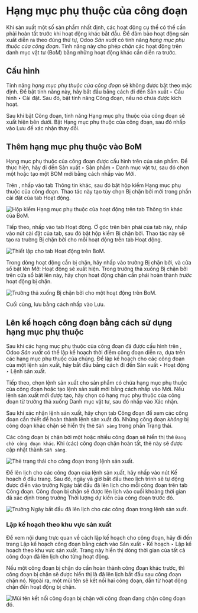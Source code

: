 # Hạng mục phụ thuộc của công đoạn

Khi sản xuất một số sản phẩm nhất định, các hoạt động cụ thể có thể cần phải hoàn tất trước khi hoạt động khác bắt đầu. Để đảm bảo hoạt động sản xuất diễn ra theo đúng thứ tự, Odoo *Sản xuất* có tính năng *hạng mục phụ thuộc của công đoạn*. Tính năng này cho phép *chặn* các hoạt động trên danh mục vật tư (BoM) bằng những hoạt động khác cần diễn ra trước.

## Cấu hình

Tính năng *hạng mục phụ thuộc của công đoạn* sẽ không được bật theo mặc định. Để bật tính năng này, hãy bắt đầu bằng cách đi đến Sản xuất ‣ Cấu hình ‣ Cài đặt. Sau đó, bật tính năng Công đoạn, nếu nó chưa được kích hoạt.

Sau khi bật Công đoạn, tính năng Hạng mục phụ thuộc của công đoạn sẽ xuất hiện bên dưới. Bật Hạng mục phụ thuộc của công đoạn, sau đó nhấp vào Lưu để xác nhận thay đổi.

## Thêm hạng mục phụ thuộc vào BoM

Hạng mục phụ thuộc của công đoạn được cấu hình trên  của sản phẩm. Để thực hiện, hãy đi đến Sản xuất ‣ Sản phẩm ‣ Danh mục vật tư, sau đó chọn một  hoặc tạo một BOM mới bằng cách nhấp vào Mới.

Trên , nhấp vào tab Thông tin khác, sau đó bật hộp kiểm Hạng mục phụ thuộc của công đoạn. Thao tác này tạo tùy chọn Bị chặn bởi mới trong phần cài đặt của tab Hoạt động.

![Hộp kiểm Hạng mục phụ thuộc của hoạt động trên tab Thông tin khác của BoM.](applications/inventory_and_mrp/manufacturing/advanced_configuration/work_order_dependencies/operation-dependencies.png)

Tiếp theo, nhấp vào tab Hoạt động. Ở góc trên bên phải của tab này, nhấp vào nút cài đặt của tab, sau đó bật hộp kiểm Bị chặn bởi. Thao tác này sẽ tạo ra trường Bị chặn bởi cho mỗi hoạt động trên tab Hoạt động.

![Thiết lập cho tab Hoạt động trên BoM.](applications/inventory_and_mrp/manufacturing/advanced_configuration/work_order_dependencies/operations-settings.png)

Trong dòng hoạt động cần bị chặn, hãy nhấp vào trường Bị chặn bởi, và cửa sổ bật lên Mở: Hoạt động sẽ xuất hiện. Trong trường thả xuống Bị chặn bởi trên cửa sổ bật lên này, hãy chọn hoạt động chặn cần phải hoàn thành *trước* hoạt động bị chặn.

![Trường thả xuống Bị chặn bởi cho một hoạt động trên BoM.](applications/inventory_and_mrp/manufacturing/advanced_configuration/work_order_dependencies/blocked-by.png)

Cuối cùng, lưu  bằng cách nhấp vào Lưu.

## Lên kế hoạch công đoạn bằng cách sử dụng hạng mục phụ thuộc

Sau khi các hạng mục phụ thuộc của công đoạn đã được cấu hình trên , Odoo *Sản xuất* có thể lập kế hoạch thời điểm công đoạn diễn ra, dựa trên các hạng mục phụ thuộc của chúng. Để lập kế hoạch cho các công đoạn của một lệnh sản xuất, hãy bắt đầu bằng cách đi đến Sản xuất ‣ Hoạt động ‣ Lệnh sản xuất.

Tiếp theo, chọn lệnh sản xuất cho sản phẩm có  chứa hạng mục phụ thuộc của công đoạn hoặc tạo lệnh sản xuất mới bằng cách nhấp vào Mới. Nếu lệnh sản xuất mới được tạo, hãy chọn  có hạng mục phụ thuộc của công đoạn từ ​​trường thả xuống Danh mục vật tư, sau đó nhấp vào Xác nhận.

Sau khi xác nhận lệnh sản xuất, hãy chọn tab Công đoạn để xem các công đoạn cần thiết để hoàn thành lệnh sản xuất đó. Những công đoạn *không* bị công đoạn khác chặn sẽ hiển thị thẻ `Sẵn sàng` trong phần Trạng thái.

Các công đoạn bị chặn bởi một hoặc nhiều công đoạn sẽ hiển thị thẻ `Đang chờ công đoạn khác`. Khi (các) công đoạn chặn hoàn tất, thẻ này sẽ được cập nhật thành `Sẵn sàng`.

![Thẻ trạng thái cho công đoạn trong lệnh sản xuất.](applications/inventory_and_mrp/manufacturing/advanced_configuration/work_order_dependencies/work-order-status.png)

Để lên lịch cho các công đoạn của lệnh sản xuất, hãy nhấp vào nút Kế hoạch ở đầu trang. Sau đó, ngày và giờ bắt đầu theo lịch trình sẽ tự động được điền vào trường Ngày bắt đầu đã lên lịch cho mỗi công đoạn trên tab Công đoạn. Công đoạn bị chặn sẽ được lên lịch vào cuối khoảng thời gian đã xác định trong trường Thời lượng dự kiến của công đoạn trước đó.

![Trường Ngày bắt đầu đã lên lịch cho các công đoạn trong lệnh sản xuất.](applications/inventory_and_mrp/manufacturing/advanced_configuration/work_order_dependencies/scheduled-start-date.png)

### Lập kế hoạch theo khu vực sản xuất

Để xem nội dung trực quan về cách lập kế hoạch cho công đoạn, hãy đi đến trang Lập kế hoạch công đoạn bằng cách vào Sản xuất ‣ Kế hoạch ‣ Lập kế hoạch theo khu vực sản xuất. Trang này hiển thị dòng thời gian của tất cả công đoạn đã lên lịch cho từng hoạt động.

Nếu một công đoạn bị chặn do cần hoàn thành công đoạn khác trước, thì công đoạn bị chặn sẽ được hiển thị là đã lên lịch bắt đầu sau công đoạn chặn nó. Ngoài ra, một mũi tên sẽ kết nối hai công đoạn, dẫn từ hoạt động chặn đến hoạt động bị chặn.

![Mũi tên kết nối công đoạn bị chặn với công đoạn đang chặn công đoạn đó.](applications/inventory_and_mrp/manufacturing/advanced_configuration/work_order_dependencies/planning-arrow.png)
